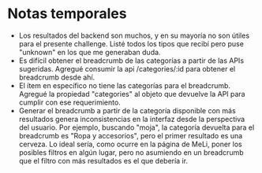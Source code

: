 # Notas temporales

- Los resultados del backend son muchos, y en su mayoría no son útiles para el presente challenge. Listé todos los tipos que recibí pero puse "unknown" en los que me generaban duda.
- Es difícil obtener el breadcrumb de las categorías a partir de las APIs sugeridas. Agregué consumir la api /categories/:id para obtener el breadcrumb desde ahí.
- El ítem en específico no tiene las categorías para el breadcrumb. Agregué la propiedad "categories" al objeto que devuelve la API para cumplir con ese requerimiento.
- Generar el breadcrumb a partir de la categoría disponible con más resultados genera inconsistencias en la interfaz desde la perspectiva del usuario. Por ejemplo, buscando "moja", la categoría devuelta para el breadcrumb es "Ropa y accesorios", pero el primer resultado es una cerveza. Lo ideal sería, como ocurre en la página de MeLi, poner los posibles filtros en algún lugar, pero no asumiendo en un breadcrumb que el filtro con más resultados es el que debería ir.
